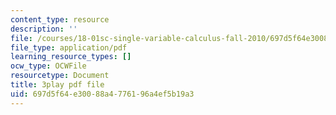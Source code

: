 ```yaml
---
content_type: resource
description: ''
file: /courses/18-01sc-single-variable-calculus-fall-2010/697d5f64e30088a4776196a4ef5b19a3_Pd2xP5zDsRw.pdf
file_type: application/pdf
learning_resource_types: []
ocw_type: OCWFile
resourcetype: Document
title: 3play pdf file
uid: 697d5f64-e300-88a4-7761-96a4ef5b19a3
---
```

